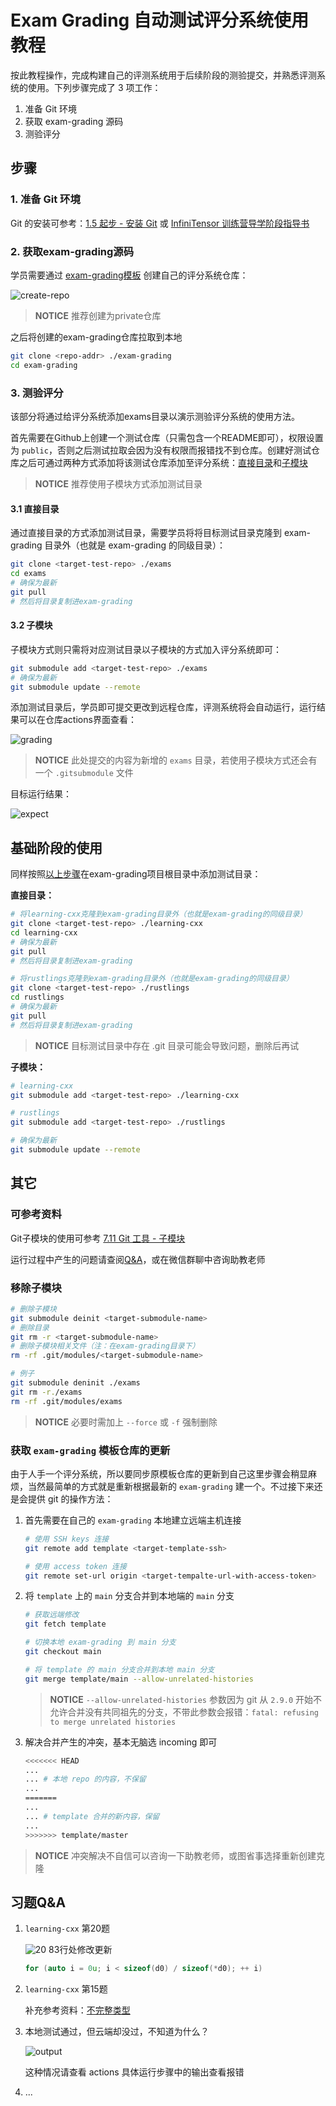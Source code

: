 # Exam Grading 自动测试评分系统使用教程

按此教程操作，完成构建自己的评测系统用于后续阶段的测验提交，并熟悉评测系统的使用。下列步骤完成了 3 项工作：

1. 准备 Git 环境
2. 获取 exam-grading 源码
3. 测验评分

## 步骤

### 1. 准备 Git 环境

Git 的安装可参考：[1.5 起步 - 安装 Git](https://git-scm.com/book/zh/v2/%E8%B5%B7%E6%AD%A5-%E5%AE%89%E8%A3%85-Git) 或 [InfiniTensor 训练营导学阶段指导书](https://17999824wyj.github.io/InfiniTensor-camp-book-stage0/ch1-01.html)

### 2. 获取exam-grading源码

学员需要通过 [exam-grading模板](https://github.com/LearningInfiniTensor/exam-grading) 创建自己的评分系统仓库：

![create-repo](template-create-repo.png)

> **NOTICE** 推荐创建为private仓库

之后将创建的exam-grading仓库拉取到本地

```bash
git clone <repo-addr> ./exam-grading
cd exam-grading
```

### 3. 测验评分

该部分将通过给评分系统添加exams目录以演示测验评分系统的使用方法。

首先需要在Github上创建一个测试仓库（只需包含一个README即可），权限设置为 `public`，否则之后测试拉取会因为没有权限而报错找不到仓库。创建好测试仓库之后可通过两种方式添加将该测试仓库添加至评分系统：[直接目录](#31-直接目录)和[子模块](#32-子模块)

> **NOTICE** 推荐使用子模块方式添加测试目录

#### 3.1 直接目录

通过直接目录的方式添加测试目录，需要学员将将目标测试目录克隆到 exam-grading 目录外（也就是 exam-grading 的同级目录）：

```bash
git clone <target-test-repo> ./exams
cd exams
# 确保为最新
git pull
# 然后将目录复制进exam-grading
```

#### 3.2 子模块

子模块方式则只需将对应测试目录以子模块的方式加入评分系统即可：

```bash
git submodule add <target-test-repo> ./exams
# 确保为最新
git submodule update --remote
```

添加测试目录后，学员即可提交更改到远程仓库，评测系统将会自动运行，运行结果可以在仓库actions界面查看：

![grading](grading-res.png)

> **NOTICE** 此处提交的内容为新增的 `exams` 目录，若使用子模块方式还会有一个 `.gitsubmodule` 文件

目标运行结果：

![expect](expect-res.png)

## 基础阶段的使用

同样按照[以上步骤](#步骤)在exam-grading项目根目录中添加测试目录：

**直接目录：**

```bash
# 将learning-cxx克隆到exam-grading目录外（也就是exam-grading的同级目录）
git clone <target-test-repo> ./learning-cxx
cd learning-cxx
# 确保为最新
git pull
# 然后将目录复制进exam-grading

# 将rustlings克隆到exam-grading目录外（也就是exam-grading的同级目录）
git clone <target-test-repo> ./rustlings
cd rustlings
# 确保为最新
git pull
# 然后将目录复制进exam-grading
```

> **NOTICE** 目标测试目录中存在 .git 目录可能会导致问题，删除后再试

**子模块：**

```bash
# learning-cxx
git submodule add <target-test-repo> ./learning-cxx

# rustlings
git submodule add <target-test-repo> ./rustlings

# 确保为最新
git submodule update --remote
```

## 其它

### 可参考资料

Git子模块的使用可参考 [7.11 Git 工具 - 子模块](https://git-scm.com/book/zh/v2/Git-%E5%B7%A5%E5%85%B7-%E5%AD%90%E6%A8%A1%E5%9D%97)

运行过程中产生的问题请查阅[Q&A](../qa/doc.md)，或在微信群聊中咨询助教老师

### 移除子模块

```bash
# 删除子模块
git submodule deinit <target-submodule-name>
# 删除目录
git rm -r <target-submodule-name>
# 删除子模块相关文件（注：在exam-grading目录下）
rm -rf .git/modules/<target-submodule-name>

# 例子
git submodule deninit ./exams
git rm -r./exams
rm -rf .git/modules/exams
```

> **NOTICE** 必要时需加上 `--force` 或 `-f` 强制删除

### 获取 `exam-grading` 模板仓库的更新

由于人手一个评分系统，所以要同步原模板仓库的更新到自己这里步骤会稍显麻烦，当然最简单的方式就是重新根据最新的 `exam-grading` 建一个。不过接下来还是会提供 git 的操作方法：

1. 首先需要在自己的 `exam-grading` 本地建立远端主机连接

    ```bash
    # 使用 SSH keys 连接
    git remote add template <target-template-ssh>

    # 使用 access token 连接
    git remote set-url origin <target-tempalte-url-with-access-token>
    ```

2. 将 `template` 上的 `main` 分支合并到本地端的 `main` 分支

    ```bash
    # 获取远端修改
    git fetch template

    # 切换本地 exam-grading 到 main 分支
    git checkout main

    # 将 template 的 main 分支合并到本地 main 分支
    git merge template/main --allow-unrelated-histories
    ```

    > **NOTICE** `--allow-unrelated-histories` 参数因为 git 从 `2.9.0` 开始不允许合并没有共同祖先的分支，不带此参数会报错：`fatal: refusing to merge unrelated histories`

3. 解决合并产生的冲突，基本无脑选 incoming 即可

    ```bash
    <<<<<<< HEAD
    ...
    ... # 本地 repo 的内容，不保留
    ...
    =======
    ...
    ... # template 合并的新内容，保留
    ...
    >>>>>>> template/master
    ```

> **NOTICE** 冲突解决不自信可以咨询一下助教老师，或图省事选择重新创建克隆

## 习题Q&A

1. `learning-cxx` 第20题

    ![20](learning-cxx-20.png)
    83行处修改更新

    ```C++
    for (auto i = 0u; i < sizeof(d0) / sizeof(*d0); ++ i)
    ```

2. `learning-cxx` 第15题

    补充参考资料：[不完整类型](https://learn.microsoft.com/zh-cn/cpp/c-language/incomplete-types?view=msvc-170)

3. 本地测试通过，但云端却没过，不知道为什么？

    ![output](see-fail-output.png)

    这种情况请查看 actions 具体运行步骤中的输出查看报错

4. ...
